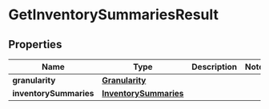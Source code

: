 # GetInventorySummariesResult

## Properties
Name | Type | Description | Notes
------------ | ------------- | ------------- | -------------
**granularity** | [**Granularity**](Granularity.md) |  | 
**inventorySummaries** | [**InventorySummaries**](InventorySummaries.md) |  | 
